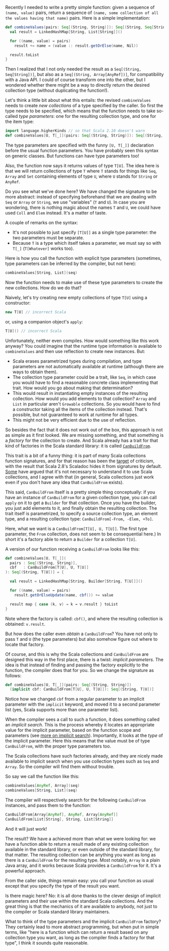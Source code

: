Recently I needed to write a pretty simple function: given a sequence of `(name, value)` pairs, return
a sequence of `(name, some collection of all the values having that name)` pairs. Here is a simple implementation:

```scala
def combineValues(pairs: Seq[(String, String)]): Seq[(String, Seq[String])] = {
  val result = LinkedHashMap[String, List[String]]()

  for ((name, value) ← pairs)
    result += name → (value :: result.getOrElse(name, Nil))

  result.toList
}
```

Then I realized that I not only needed the result as a `Seq[(String, Seq[String])]`, but also as a
`Seq[(String, Array[AnyRef])]`, for compatibility with a Java API. I could of course transform one into the other,
but I wondered whether there might be a way to directly return the desired collection type (without duplicating the function!).

Let's think a little bit about what this entails: the revised `combineValues` needs to create *new collections* of a type
specified by the caller. So first the type needs to be specified, which means that the function needs to take so-called
*type parameters*: one for the resulting collection type, and one for the item type:

```scala
import language.higherKinds // so that Scala 2.10 doesn't warn
def combineValues[U, T[_]](pairs: Seq[(String, String)]): Seq[(String, T[U])]
```

The type parameters are specified with the funny `[U, T[_]]` declaration before the usual function parameters. You have
probably seen this syntax on generic classes. But functions can have type parameters too!

Also, the function now says it returns values of type `T[U]`. The idea here is that we will return collections of type `T` where `T`
stands for things like `Seq`, `Array` and `Set` containing elements of type `U`, where `U` stands for `String` or
`AnyRef`.

Do you see what we've done here? We have changed the signature to be more abstract: instead of specifying beforehand
that we are dealing with `Seq` or `Array` or `String`, we use "variables" (`T` and `U`). In case you are wondering, there
is nothing magic about the names `T` and `U`, we could have used `Coll` and `Elem` instead. It's a matter of taste.

A couple of remarks on the syntax:

- It's not possible to just specify `[T[U]]` as a single type parameter: the two parameters must be separate.
- Because `T` is a type which itself takes a parameter, we must say so with `T[_]` (`T[Whatever]` works too).

Here is how you call the function with explicit type parameters (sometimes, type parameters can be inferred by the
compiler, but not here):

```scala
combineValues[String, List](seq)
```

Now the function needs to make use of these type parameters to create the new collections. How do we do that?

Naively, let's try creating new empty collections of type `T[U]` using a constructor:

```scala
new T[U] // incorrect Scala
```

or, using a companion object's `apply`:

```scala
T[U]() // incorrect Scala
```

Unfortunately, neither even compiles. How would something like this work anyway? You could imagine that the
runtime type information is available to `combineValues` and then use reflection to create new instances. But:

- Scala erases parametrized types during compilation, and type parameters are not automatically available at runtime
  (although there are ways to obtain them).
- The collection type parameter could be a trait, like `Seq`, in which case you would have to find a reasonable concrete
  class implementing that trait. How would you go about making that determination?
- This would result in instantiating empty instances of the resulting collection. How would you add elements to that
  collection? `Array` and `List` in particular aren't `Growable` collections. So you would have to find a constructor
  taking all the items of the collection instead. That's possible, but not guaranteed to work at runtime for all types.
- This might not be very efficient due to the use of reflection.

So besides the fact that it does not work out of the box, this approach is not as simple as it first looked. We are missing
something, and that something is a *factory* for the collection to create. And Scala already has
a trait for that kind of factories in the Scala standard library: it is called [`CanBuildFrom`][1].

This trait is a bit of a funny thing: it is part of many Scala collections function signatures, and for that reason
has been the [target][2] of criticism, with the result that Scala 2.8's Scaladoc hides it from signatures by default.
[Some][3] have argued that it's not necessary to understand it to use Scala collections, and I agree with that
(in general, Scala collections just work even if you don't have any idea that `CanBuildFrom` exists).

This said, `CanBuildFrom` itself is a pretty simple thing conceptually: if you have an instance of `CanBuildFrom` for a given collection
type, you can call `apply` on it to get a `Builder` for that collection. Once you have the builder, you just add
elements to it, and finally obtain the resulting collection. The trait itself is parametrized, to specify a source
collection type, an element type, and a resulting collection type: `CanBuildFrom[-From, -Elem, +To]`.

Here, what we want is a `CanBuildFrom[T[U], U, T[U]]`. The first type parameter, the `From` collection, does not seem to
be consequential here.) In short it's a factory able to return a `Builder` for a collection `T[U]`.

A version of our function receiving a `CanBuildFrom` looks like this:

```scala
def combineValues[U, T[_]](
  pairs : Seq[(String, String)],
  cbf   : CanBuildFrom[T[U], U, T[U]]
): Seq[(String, T[U])] = {

  val result = LinkedHashMap[String, Builder[String, T[U]]]()

  for ((name, value) ← pairs)
    result.getOrElseUpdate(name, cbf()) += value

  result map { case (k, v) ⇒ k → v.result } toList
}
```

Note where the factory is called: `cbf()`, and where the resulting collection is obtained: `v.result`.

But how does the caller even *obtain* a `CanBuildFrom`? You have not only to pass `T` and `U`
(the type parameters) but also somehow figure out where to locate that factory.

Of course, and this is why the Scala collections and `CanBuildFrom` are designed this way in the first place, there is a twist: *implicit
parameters*. The idea is that instead of finding and passing the factory explicitly to the function, the compiler does
that for you. So we change the signature as follows:

```scala
def combineValues[U, T[_]](pairs: Seq[(String, String)])
  (implicit cbf: CanBuildFrom[T[U], U, T[U]]): Seq[(String, T[U])]
```

Notice how we changed `cbf` from a regular parameter to an implicit parameter with the `implicit` keyword, and moved it to
a second parameter list (yes, Scala supports more than one parameter list).

When the compiler sees a call to such a function, it does something called an *implicit search*. This is the process
whereby it locates an appropriate value for the implicit parameter, based on the function scope and parameters
(see [more on implicit search][4]). Importantly, it looks at the *type* of the implicit parameter. Here this means that the value must be of type
`CanBuildFrom`, with the proper type parameters too.

The Scala collections have such factories already, and they are nicely made available to implicit search when you use
collection types such as `Seq` and `Array`. So the compiler will find them without trouble.

So say we call the function like this:

```scala
combineValues[AnyRef, Array](seq)
combineValues[String, List](seq)
```

The compiler will respectively search for the following `CanBuildFrom` instances, and pass them to the function:

```scala
CanBuildFrom[Array[AnyRef], AnyRef, Array[AnyRef]]
CanBuildFrom[List[String], String, List[String]]
```

And it will just work!

The result? We have a achieved more than what we were looking for: we have a function able to return a result made of
any existing collection available in the standard library, or even outside of the standard library, for that matter.
The resulting collection can be anything you want as long as there is a `CanBuildFrom` for the resulting type. Most notably, `Array` is a plain
Java array, and it works because Scala provides a `CanBuildFrom` for it. It's a powerful approach.

From the caller side, things remain easy: you call your function as usual except that you specify the type of the result
you want.

Is there magic here? No: it is all done thanks to the clever design of implicit parameters and their use within the standard Scala
collections. And the great thing is that the mechanics of it are available to anybody, not just to the compiler
or Scala standard library maintainers.

What to think of the type parameters and the implicit `CanBuildFrom` factory? They certainly lead to more abstract
programming, but when put in simple terms, like "here is a function which can return a result based on any
collection type you want, as long as the compiler finds a factory for that type", I think it sounds quite reasonable.

[1]: http://www.scala-lang.org/archives/downloads/distrib/files/nightly/docs/library/index.html#scala.collection.generic.CanBuildFrom
[2]: http://stackoverflow.com/questions/1722726/is-the-scala-2-8-collections-library-a-case-of-the-longest-suicide-note-in-hist
[3]: http://grahamhackingscala.blogspot.com/2011/01/scala-pragmatism-ignore-canbuildfrom.html
[4]: http://stackoverflow.com/questions/5598085/where-does-scala-look-for-implicits
